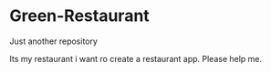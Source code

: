 # Green-Restaurant
Just another repository

Its my restaurant
i want ro create a restaurant app.
Please help me.
